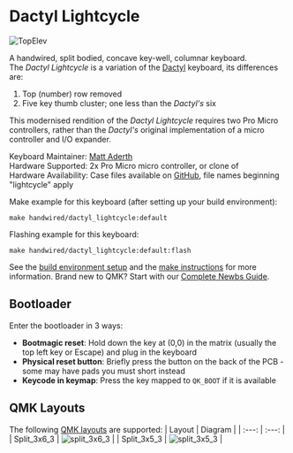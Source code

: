 # Dactyl Lightcycle

![TopElev](https://i.imgur.com/MwPhTrC.jpg)

A handwired, split bodied, concave key-well, columnar keyboard.  
The *Dactyl Lightcycle* is a variation of the [Dactyl](/keyboards/handwired/dactyl/) keyboard, its differences are:
1. Top (number) row removed
2. Five key thumb cluster; one less than the *Dactyl's* six

This modernised rendition of the *Dactyl Lightcycle* requires two Pro Micro controllers, rather than the *Dactyl's* original implementation of a micro controller and I/O expander.

Keyboard Maintainer: [Matt Aderth](https://github.com/adereth/)  
Hardware Supported: 2x Pro Micro micro controller, or clone of  
Hardware Availability: Case files available on [GitHub](https://github.com/adereth/dactyl-keyboard), file names beginning "lightcycle" apply  

Make example for this keyboard (after setting up your build environment):

    make handwired/dactyl_lightcycle:default

Flashing example for this keyboard:

    make handwired/dactyl_lightcycle:default:flash

See the [build environment setup](https://docs.qmk.fm/#/getting_started_build_tools) and the [make instructions](https://docs.qmk.fm/#/getting_started_make_guide) for more information. Brand new to QMK? Start with our [Complete Newbs Guide](https://docs.qmk.fm/#/newbs).

## Bootloader

Enter the bootloader in 3 ways:

* **Bootmagic reset**: Hold down the key at (0,0) in the matrix (usually the top left key or Escape) and plug in the keyboard
* **Physical reset button**: Briefly press the button on the back of the PCB - some may have pads you must short instead
* **Keycode in keymap**: Press the key mapped to `QK_BOOT` if it is available

## QMK Layouts

The following [QMK layouts](/layouts/) are supported:
| Layout | Diagram |
| :---: | :---: |
| Split_3x6_3 | ![split_3x6_3](https://i.imgur.com/xBVDsqE.jpg) |
| Split_3x5_3 | ![split_3x5_3](https://i.imgur.com/nc0dbH1.jpg) |
